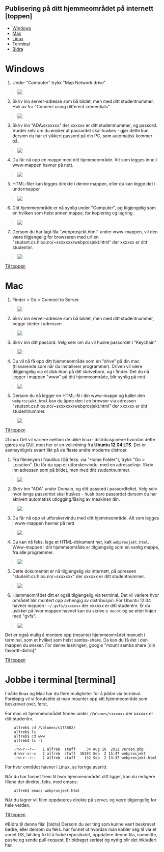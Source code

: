 Publisering på ditt hjemmeområdet på internett [toppen]
-------------------------------------------------------

* [Windows](#windows)
* [Mac](#mac)
* [Linux](#linux)
* [Terminal](#terminal)
* [Bidra](#bidra)

# Windows
1. Under "Computer" trykk "Map Network drive"
>![](ms_step1.png)

2. Skriv inn server-adresse som bå bildet, men med ditt studentnummer. Huk av for "Connect using different credentials"
>![](ms_step2.png)

3. Skriv inn "ADA\sxxxxxx" der xxxxxx er ditt studentnummer, og passord. Vurder selv om du ønsker at passordet skal huskes - gjør dette kun dersom du har et sikkert passord på din PC, som automatisk kommer på.
>![](ms_step3.png)

4. Du får nå opp en mappe med ditt hjemmeområde. Alt som legges inne i www-mappen havner på nett.
>![](ms_step4.png)

5. HTML-filer kan legges direkte i denne mappen, eller du kan legge det i undermapper
>![](ms_step5.png)

6. Ditt hjemmeområde er nå synlig under "Computer", og tilgjengelig som en hvilken som helst annen mappe, for kopiering og lagring.
>![](ms_step6.png)

7. Dersom du har lagt fila "webprosjekt.html" under www-mappen, vil den være tilgjengelig for browseren med url'en "student.cs.hioa.no/~sxxxxxx/webprosjekt.html" der xxxxxx er ditt studentnr.
>![](ms_step7.png)

[Til toppen](#toppen)


# Mac

1. Finder > Go > Connect to Server.
>![](mac_step1.png)

2. Skriv inn server-adresse som bå bildet, men med ditt studentnummer, begge steder i adressen. 
>![](mac_step2.png)

3. Skriv inn ditt passord. Velg selv om du vil huske passordet i "Keychain"
>![](mac_step3.png)

4. Du vil nå få opp ditt hjemmeområde som en "drive" på din mac (tilsvarende som når du installerer programmer). Driven vil være dilgjengelig via et disk-ikon på ditt skrivebord, og i finder. Det du nå legger i mappen "www" på ditt hjemmeområde, blir synlig på nett.
>![](mac_step5.png)

5. Dersom du nå legger en HTML-fil i din www-mappe og kaller den `webprosjekt.html` kan du åpne den i en browser via adressen "student.cs.hioa.no/~sxxxxxx/webprosjekt.html" der xxxxxx er ditt studentnummer.
>![](mac_step6.png)


[Til toppen](#toppen) 



#Linux
Det vil variere mellom de ulike linux- distribusjonene hvordan dette gjøres via GUI, men her er en veiledning fra **Ubuntu 12.04 LTS**. Det er sannsynligvis svært likt på de fleste andre moderne distroer.

1. Fra filmenyen i Nautilus (Gå feks. via "Home Folder"), trykk "Go > Location". Du får da opp et utforskervindu, med en adresselinje. Skriv inn adressen som på bildet, men med ditt studentnummer.
>![](linux_step1.png)

2. Skriv inn "ADA" under Domain, og ditt passord i passordfeltet. Velg selv hvor lenge passordet skal huskes - husk bare passordet dersom du har aktivert automatisk utlogging/låsing av maskinen din.
>![](linux_step2.png)

3. Du får nå opp et utforskervindu med ditt hjemmeområde. Alt som legges i www-mappen havner på nett.
>![](linux_step3.png)

4. Du kan nå feks. lage et HTML-dokument her, kalt `webprosjekt.html`. Www-mappen i ditt hjemmeområde er tilgjengelig som en vanlig mappe, fra alle programmer.
>![](linux_step4.png)

5. Dette dokumentet er nå tilgjengelig via internett, på adressen "student.cs.hioa.no/~sxxxxxx" der xxxxxx er ditt studentnummer.
>![](linux_step5.png)

6. Hjemmeområdet ditt er også tilgjengelig via terminal. Det vil variere hvor området blir montert opp avhengig av distribusjon. For Ubuntu 12.04 havner mappen i `~/.gvfs/sxxxxxx` der xxxxxx er ditt studentnr. Er du usikker på hvor mappen havnet kan du skrive `$ mount` og se etter linjen med "gvfs". 
>![](linux_step6.png)

Det er også mulig å montere opp (mounte) hjemmeområdet manuelt i terminal, som et hvilket som helst samba-share. Da kan du få det i den mappen du ønsker. For denne løsningen, google "mount samba share [din favoritt-distro]"

[Til toppen](#toppen)


# Jobbe i terminal [terminal]
I både linux og Mac har du flere muligheter for å jobbe via terminal. Foreløpig vil vi forutsette at man mounter opp sitt hjemmeområde som beskrevet over, først.

For mac vil hjemmeområdet finnes under `/Volumes/sxxxxxx` der xxxxxx er ditt studentnr.

    	alfreb$ cd /Volumes/s173682/
		alfreb$ ls
		alfreb$ cd www
		alfreb$ ls -l
		...
		-rw-r--r--   1 alfreb  staff     34 Aug 19  2011 verden.php
		drwxr-xr-x   2 alfreb  staff  16384 Sep  2 15:47 webprosjekt
		-rw-r--r--   1 alfreb  staff    132 Sep  2 13:37 webprosjekt.html 

For hvor området havner i Linux, se forrige avsnitt. 

Når du har funnet frem til hvor hjemmeområdet ditt ligger, kan du redigere filene der direkte, feks. med emacs:

		alfreb$ emacs webprosjekt.html

Når du lagrer vil filen oppdateres direkte på server, og være tilgjengelig for hele verden.		

[Til toppen](#toppen)

#Bidra til denne fila! [bidra]
Dersom du ser ting som kunne vært beskrevet bedre, eller dersom du feks. har funnet ut hvordan man kobler seg til via et annet OS, føl deg fri til å forke repositoriet, oppdatere denne fila, committe, pushe og sende pull-request. Er bidraget seriøst og nyttig blir det inkludert her.